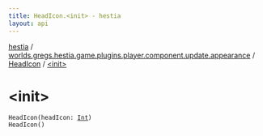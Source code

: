 ```yaml
---
title: HeadIcon.<init> - hestia
layout: api
---
```


<div class='api-docs-breadcrumbs'><a href="../../index.html">hestia</a> / <a href="../index.html">worlds.gregs.hestia.game.plugins.player.component.update.appearance</a> / <a href="index.html">HeadIcon</a> / <a href="./-init-.html">&lt;init&gt;</a></div>

# &lt;init&gt;

<div class="signature"><code><span class="identifier">HeadIcon</span><span class="symbol">(</span><span class="parameterName" id="worlds.gregs.hestia.game.plugins.player.component.update.appearance.HeadIcon$<init>(kotlin.Int)/headIcon">headIcon</span><span class="symbol">:</span>&nbsp;<a href="https://kotlinlang.org/api/latest/jvm/stdlib/kotlin/-int/index.html"><span class="identifier">Int</span></a><span class="symbol">)</span></code></div>

<div class="signature"><code><span class="identifier">HeadIcon</span><span class="symbol">(</span><span class="symbol">)</span></code></div>
